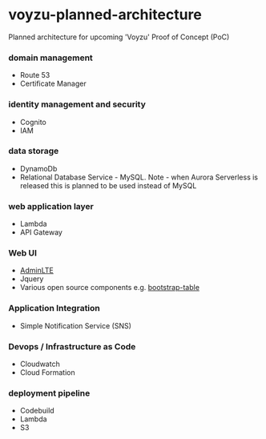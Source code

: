 # voyzu-planned-architecture
Planned architecture for upcoming 'Voyzu' Proof of Concept (PoC)

### domain management

- Route 53
- Certificate Manager

### identity management and security

- Cognito
- IAM

### data storage

- DynamoDb
- Relational Database Service - MySQL.  Note  - when Aurora Serverless is released this is planned to be used instead of MySQL

### web application layer

- Lambda
- API Gateway

### Web UI

- [AdminLTE](https://github.com/almasaeed2010/AdminLTE)
- Jquery
- Various open source components e.g. [bootstrap-table](https://github.com/wenzhixin/bootstrap-table)

### Application Integration

- Simple Notification Service (SNS)

### Devops / Infrastructure as Code

- Cloudwatch
- Cloud Formation

### deployment pipeline

- Codebuild
- Lambda
- S3
